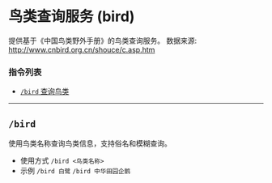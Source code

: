 # 鸟类查询服务 (bird)

提供基于《中国鸟类野外手册》的鸟类查询服务。
数据来源: http://www.cnbird.org.cn/shouce/c.asp.htm

###  指令列表

- [`/bird` 查询鸟类](#bird)

--- 

##  `/bird`
使用鸟类名称查询鸟类信息，支持俗名和模糊查询。
- 使用方式
`/bird <鸟类名称>`
- 示例
`/bird 白鹭` `/bird 中华田园企鹅`

